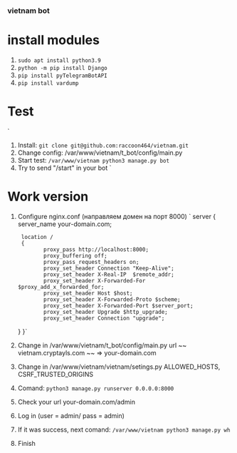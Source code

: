 ### vietnam bot
# install modules

  1. `sudo apt install python3.9`
  2. `python -m pip install Django`
  3. `pip install pyTelegramBotAPI`
  4. `pip install vardump`



# Test
` 
  1. Install: `git clone git@github.com:raccoon464/vietnam.git`
  2. Change config: /var/www/vietnam/t_bot/config/main.py
  3. Start test: `/var/www/vietnam python3 manage.py bot`
  4. Try to send "/start" in your bot
`
   
# Work version
1. Сonfigure nginx.conf (направляем домен на порт 8000)
`   server {
        server_name your-domain.com;

        location /
        {
               proxy_pass http://localhost:8000;
               proxy_buffering off;
               proxy_pass_request_headers on;
               proxy_set_header Connection "Keep-Alive";
               proxy_set_header X-Real-IP  $remote_addr;
               proxy_set_header X-Forwarded-For $proxy_add_x_forwarded_for;
               proxy_set_header Host $host;
               proxy_set_header X-Forwarded-Proto $scheme;
               proxy_set_header X-Forwarded-Port $server_port;
               proxy_set_header Upgrade $http_upgrade;
               proxy_set_header Connection "upgrade";
    }
}`

2. Change in  /var/www/vietnam/t_bot/config/main.py url ~~ vietnam.cryptayls.com ~~ => your-domain.com
3. Change in /var/www/vietnam/vietnam/setings.py ALLOWED_HOSTS, CSRF_TRUSTED_ORIGINS
4. Comand: `python3 manage.py runserver 0.0.0.0:8000`
5. Сheck your url your-domain.com/admin
6. Log in (user = admin/ pass = admin)
7. If it was success, next comand: `/var/www/vietnam python3 manage.py wh`
8. Finish
